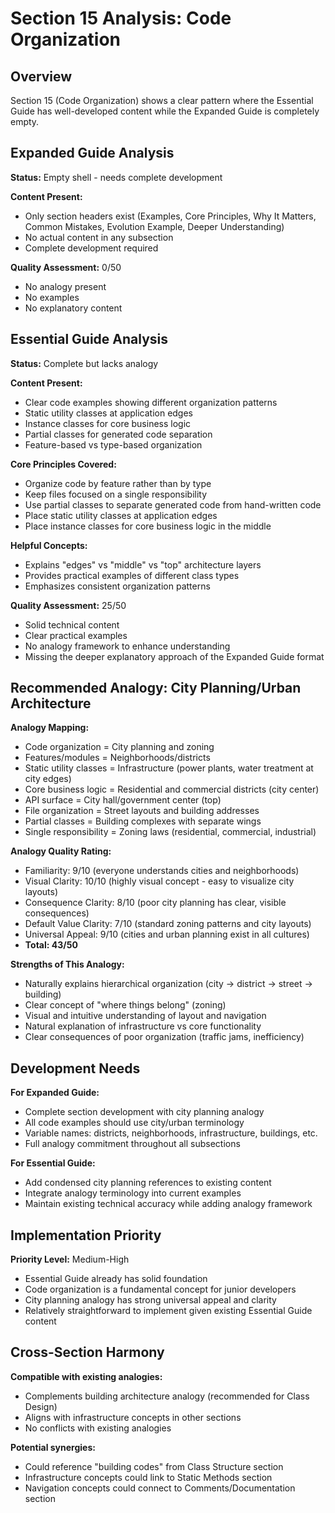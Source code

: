 # Section 15 Analysis: Code Organization

## Overview
Section 15 (Code Organization) shows a clear pattern where the Essential Guide has well-developed content while the Expanded Guide is completely empty.

## Expanded Guide Analysis

**Status:** Empty shell - needs complete development

**Content Present:**
- Only section headers exist (Examples, Core Principles, Why It Matters, Common Mistakes, Evolution Example, Deeper Understanding)
- No actual content in any subsection
- Complete development required

**Quality Assessment:** 0/50
- No analogy present
- No examples
- No explanatory content

## Essential Guide Analysis

**Status:** Complete but lacks analogy

**Content Present:**
- Clear code examples showing different organization patterns
- Static utility classes at application edges
- Instance classes for core business logic
- Partial classes for generated code separation
- Feature-based vs type-based organization

**Core Principles Covered:**
- Organize code by feature rather than by type
- Keep files focused on a single responsibility
- Use partial classes to separate generated code from hand-written code
- Place static utility classes at application edges
- Place instance classes for core business logic in the middle

**Helpful Concepts:**
- Explains "edges" vs "middle" vs "top" architecture layers
- Provides practical examples of different class types
- Emphasizes consistent organization patterns

**Quality Assessment:** 25/50
- Solid technical content
- Clear practical examples
- No analogy framework to enhance understanding
- Missing the deeper explanatory approach of the Expanded Guide format

## Recommended Analogy: City Planning/Urban Architecture

**Analogy Mapping:**
- Code organization = City planning and zoning
- Features/modules = Neighborhoods/districts
- Static utility classes = Infrastructure (power plants, water treatment at city edges)
- Core business logic = Residential and commercial districts (city center)
- API surface = City hall/government center (top)
- File organization = Street layouts and building addresses
- Partial classes = Building complexes with separate wings
- Single responsibility = Zoning laws (residential, commercial, industrial)

**Analogy Quality Rating:**
- Familiarity: 9/10 (everyone understands cities and neighborhoods)
- Visual Clarity: 10/10 (highly visual concept - easy to visualize city layouts)
- Consequence Clarity: 8/10 (poor city planning has clear, visible consequences)
- Default Value Clarity: 7/10 (standard zoning patterns and city layouts)
- Universal Appeal: 9/10 (cities and urban planning exist in all cultures)
- **Total: 43/50**

**Strengths of This Analogy:**
- Naturally explains hierarchical organization (city → district → street → building)
- Clear concept of "where things belong" (zoning)
- Visual and intuitive understanding of layout and navigation
- Natural explanation of infrastructure vs core functionality
- Clear consequences of poor organization (traffic jams, inefficiency)

## Development Needs

**For Expanded Guide:**
- Complete section development with city planning analogy
- All code examples should use city/urban terminology
- Variable names: districts, neighborhoods, infrastructure, buildings, etc.
- Full analogy commitment throughout all subsections

**For Essential Guide:**
- Add condensed city planning references to existing content
- Integrate analogy terminology into current examples
- Maintain existing technical accuracy while adding analogy framework

## Implementation Priority

**Priority Level:** Medium-High
- Essential Guide already has solid foundation
- Code organization is a fundamental concept for junior developers
- City planning analogy has strong universal appeal and clarity
- Relatively straightforward to implement given existing Essential Guide content

## Cross-Section Harmony

**Compatible with existing analogies:**
- Complements building architecture analogy (recommended for Class Design)
- Aligns with infrastructure concepts in other sections
- No conflicts with existing analogies

**Potential synergies:**
- Could reference "building codes" from Class Structure section
- Infrastructure concepts could link to Static Methods section
- Navigation concepts could connect to Comments/Documentation section